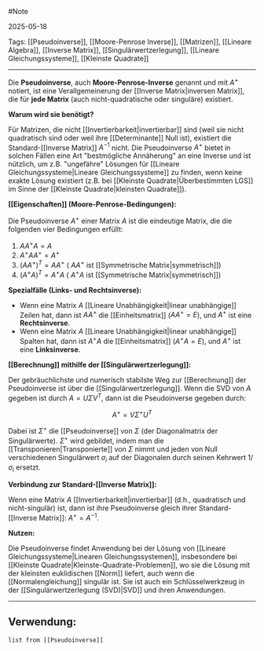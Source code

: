 #Note

2025-05-18

Tags: [[Pseudoinverse]], [[Moore-Penrose Inverse]], [[Matrizen]], [[Lineare Algebra]], [[Inverse Matrix]], [[Singulärwertzerlegung]], [[Lineare Gleichungssysteme]], [[Kleinste Quadrate]]

---

Die **Pseudoinverse**, auch **Moore-Penrose-Inverse** genannt und mit $A^+$ notiert, ist eine Verallgemeinerung der [[Inverse Matrix|inversen Matrix]], die für **jede Matrix** (auch nicht-quadratische oder singuläre) existiert.

**Warum wird sie benötigt?**

Für Matrizen, die nicht [[Invertierbarkeit|invertierbar]] sind (weil sie nicht quadratisch sind oder weil ihre [[Determinante]] Null ist), existiert die Standard-[[Inverse Matrix]] $A^{-1}$ nicht. Die Pseudoinverse $A^+$ bietet in solchen Fällen eine Art "bestmögliche Annäherung" an eine Inverse und ist nützlich, um z.B. "ungefähre" Lösungen für [[Lineare Gleichungssysteme|Lineare Gleichungssysteme]] zu finden, wenn keine exakte Lösung existiert (z.B. bei [[Kleinste Quadrate|Überbestimmten LGS]] im Sinne der [[Kleinste Quadrate|kleinsten Quadrate]]).

**[[Eigenschaften]] (Moore-Penrose-Bedingungen):**

Die Pseudoinverse $A^+$ einer Matrix $A$ ist die eindeutige Matrix, die die folgenden vier Bedingungen erfüllt:

1.  $A A^+ A = A$
2.  $A^+ A A^+ = A^+$
3.  $(A A^+)^T = A A^+$ ( $A A^+$ ist [[Symmetrische Matrix|symmetrisch]])
4.  $(A^+ A)^T = A^+ A$ ( $A^+ A$ ist [[Symmetrische Matrix|symmetrisch]])

**Spezialfälle (Links- und Rechtsinverse):**

* Wenn eine Matrix $A$ [[Lineare Unabhängigkeit|linear unabhängige]] Zeilen hat, dann ist $A A^+$ die [[Einheitsmatrix]] ($A A^+ = E$), und $A^+$ ist eine **Rechtsinverse**.
* Wenn eine Matrix $A$ [[Lineare Unabhängigkeit|linear unabhängige]] Spalten hat, dann ist $A^+ A$ die [[Einheitsmatrix]] ($A^+ A = E$), und $A^+$ ist eine **Linksinverse**.

**[[Berechnung]] mithilfe der [[Singulärwertzerlegung]]:**

Der gebräuchlichste und numerisch stabilste Weg zur [[Berechnung]] der Pseudoinverse ist über die [[Singulärwertzerlegung]]. Wenn die SVD von $A$ gegeben ist durch $A = U \Sigma V^T$, dann ist die Pseudoinverse gegeben durch:

$$ A^+ = V \Sigma^+ U^T $$

Dabei ist $\Sigma^+$ die [[Pseudoinverse]] von $\Sigma$ (der Diagonalmatrix der Singulärwerte). $\Sigma^+$ wird gebildet, indem man die [[Transponieren|Transponierte]] von $\Sigma$ nimmt und jeden von Null verschiedenen Singulärwert $\sigma_i$ auf der Diagonalen durch seinen Kehrwert $1/\sigma_i$ ersetzt.

**Verbindung zur Standard-[[Inverse Matrix]]:**

Wenn eine Matrix $A$ [[Invertierbarkeit|invertierbar]] (d.h., quadratisch und nicht-singulär) ist, dann ist ihre Pseudoinverse gleich ihrer Standard-[[Inverse Matrix]]: $A^+ = A^{-1}$.

**Nutzen:**

Die Pseudoinverse findet Anwendung bei der Lösung von [[Lineare Gleichungssysteme|Linearen Gleichungssystemen]], insbesondere bei [[Kleinste Quadrate|Kleinste-Quadrate-Problemen]], wo sie die Lösung mit der kleinsten euklidischen [[Norm]] liefert, auch wenn die [[Normalengleichung]] singulär ist. Sie ist auch ein Schlüsselwerkzeug in der [[Singulärwertzerlegung (SVD)|SVD]] und ihren Anwendungen.

---

## Verwendung:

```dataview
list from [[Pseudoinverse]]
```
